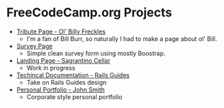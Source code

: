 # FreeCodeCamp.org Projects

* [Tribute Page - Ol' Billy Freckles](https://geno.works/fcc-projects/tribute)
  * I'm a fan of Bill Burr, so naturally I had to make a page about ol' Bill.
* [Survey Page](https://geno.works/fcc-projects/survey)
  * Simple clean survey form using mostly Boostrap.
* [Landing Page - Sagrantino Cellar](https://geno.works/fcc-projects/landing)
  * Work in progress
* [Techincal Documentation - Rails Guides](https://geno.works/fcc-projects/doc)
  * Take on Rails Guides design
* [Personal Portfolio - John Smith](https://geno.works/fcc-projects/portfolio/)
  * Corporate style personal portfolio
